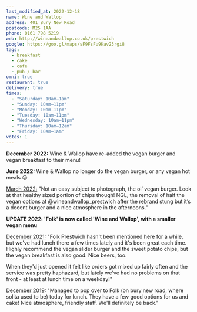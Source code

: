 ```yaml
---
last_modified_at: 2022-12-18
name: Wine and Wallop
address: 401 Bury New Road
postcode: M25 1AA
phone: 0161 798 5219
web: http://wineandwallop.co.uk/prestwich
google: https://goo.gl/maps/sF9FsFu9Kav23rgi8
tags:
  - breakfast
  - cake
  - cafe
  - pub / bar
omni: true
restaurant: true
delivery: true
times:
  - "Saturday: 10am–1am"
  - "Sunday: 10am–11pm"
  - "Monday: 10am–11pm"
  - "Tuesday: 10am–11pm"
  - "Wednesday: 10am–11pm"
  - "Thursday: 10am–12am"
  - "Friday: 10am–1am"
votes: 1
---
```


**December 2022:** Wine & Wallop have re-added the vegan burger and vegan breakfast to their menu!

**June 2022:** Wine & Wallop no longer do the vegan burger, or any vegan hot meals 😔

[March 2022:](https://www.instagram.com/p/Cbu1QLyNlkx) "Not an easy subject to photograph, the ol’ vegan burger. Look at that healthy sized portion of chips though! NGL, the removal of half the vegan options at @wineandwallop_prestwich after the rebrand stung but it’s a decent burger and a nice atmosphere in the afternoons."

**UPDATE 2022: 'Folk' is now called 'Wine and Wallop', with a smaller vegan menu**

[December 2021:](https://www.facebook.com/groups/veganprestwich/posts/1530903010620443/) "Folk Prestwich hasn't been mentioned here for a while, but we've had lunch there a few times lately and it's been great each time. Highly recommend the vegan slider burger and the sweet potato chips, but the vegan breakfast is also good. Nice beers, too.

When they'd just opened it felt like orders got mixed up fairly often and the service was pretty haphazard, but lately we've had no problems on that front - at least at lunch time on a weekday!"

[December 2019:](https://www.facebook.com/groups/veganprestwich/permalink/984591835251566/) "Managed to pop over to Folk (on bury new road, where solita used to be) today for lunch. They have a few good options for us and cake! Nice atmosphere, friendly staff. We'll definitely be back."

